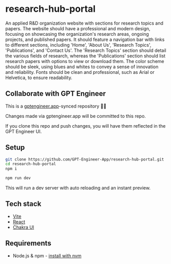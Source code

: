 # research-hub-portal

An applied R&D organization website with sections for research topics and papers. The website should have a professional and modern design, focusing on showcasing the organization's research areas, ongoing projects, and published papers. It should feature a navigation bar with links to different sections, including 'Home', 'About Us', 'Research Topics', 'Publications', and 'Contact Us'. The 'Research Topics' section should detail the various fields of research, whereas the 'Publications' section should list research papers with options to view or download them. The color scheme should be sleek, using blues and whites to convey a sense of innovation and reliability. Fonts should be clean and professional, such as Arial or Helvetica, to ensure readability.

## Collaborate with GPT Engineer

This is a [gptengineer.app](https://gptengineer.app)-synced repository 🌟🤖

Changes made via gptengineer.app will be committed to this repo.

If you clone this repo and push changes, you will have them reflected in the GPT Engineer UI.

## Setup

```sh
git clone https://github.com/GPT-Engineer-App/research-hub-portal.git
cd research-hub-portal
npm i
```

```sh
npm run dev
```

This will run a dev server with auto reloading and an instant preview.

## Tech stack

- [Vite](https://vitejs.dev/)
- [React](https://react.dev/)
- [Chakra UI](https://chakra-ui.com/)

## Requirements

- Node.js & npm - [install with nvm](https://github.com/nvm-sh/nvm#installing-and-updating)
